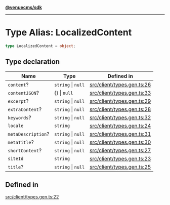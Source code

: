 [**@venuecms/sdk**](../Index.md)

***

# Type Alias: LocalizedContent

```ts
type LocalizedContent = object;
```

## Type declaration

| Name | Type | Defined in |
| ------ | ------ | ------ |
| `content`? | `string` \| `null` | [src/client/types.gen.ts:26](https://github.com/venuecms/sdk/blob/5ae39368afca7845a7db783bc57e3aef70f1be64/src/client/types.gen.ts#L26) |
| `contentJSON`? | \{\} \| `null` | [src/client/types.gen.ts:33](https://github.com/venuecms/sdk/blob/5ae39368afca7845a7db783bc57e3aef70f1be64/src/client/types.gen.ts#L33) |
| `excerpt`? | `string` \| `null` | [src/client/types.gen.ts:29](https://github.com/venuecms/sdk/blob/5ae39368afca7845a7db783bc57e3aef70f1be64/src/client/types.gen.ts#L29) |
| `extraContent`? | `string` \| `null` | [src/client/types.gen.ts:28](https://github.com/venuecms/sdk/blob/5ae39368afca7845a7db783bc57e3aef70f1be64/src/client/types.gen.ts#L28) |
| `keywords`? | `string` \| `null` | [src/client/types.gen.ts:32](https://github.com/venuecms/sdk/blob/5ae39368afca7845a7db783bc57e3aef70f1be64/src/client/types.gen.ts#L32) |
| `locale` | `string` | [src/client/types.gen.ts:24](https://github.com/venuecms/sdk/blob/5ae39368afca7845a7db783bc57e3aef70f1be64/src/client/types.gen.ts#L24) |
| `metaDescription`? | `string` \| `null` | [src/client/types.gen.ts:31](https://github.com/venuecms/sdk/blob/5ae39368afca7845a7db783bc57e3aef70f1be64/src/client/types.gen.ts#L31) |
| `metaTitle`? | `string` \| `null` | [src/client/types.gen.ts:30](https://github.com/venuecms/sdk/blob/5ae39368afca7845a7db783bc57e3aef70f1be64/src/client/types.gen.ts#L30) |
| `shortContent`? | `string` \| `null` | [src/client/types.gen.ts:27](https://github.com/venuecms/sdk/blob/5ae39368afca7845a7db783bc57e3aef70f1be64/src/client/types.gen.ts#L27) |
| `siteId` | `string` | [src/client/types.gen.ts:23](https://github.com/venuecms/sdk/blob/5ae39368afca7845a7db783bc57e3aef70f1be64/src/client/types.gen.ts#L23) |
| `title`? | `string` \| `null` | [src/client/types.gen.ts:25](https://github.com/venuecms/sdk/blob/5ae39368afca7845a7db783bc57e3aef70f1be64/src/client/types.gen.ts#L25) |

## Defined in

[src/client/types.gen.ts:22](https://github.com/venuecms/sdk/blob/5ae39368afca7845a7db783bc57e3aef70f1be64/src/client/types.gen.ts#L22)
